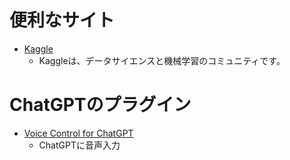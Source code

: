 # 便利なサイト

- [Kaggle](https://www.kaggle.com/)
  - Kaggleは、データサイエンスと機械学習のコミュニティです。

# ChatGPTのプラグイン
- [Voice Control for ChatGPT](https://chrome.google.com/webstore/detail/voice-control-for-chatgpt/eollffkcakegifhacjnlnegohfdlidhn?hl=ja)
  - ChatGPTに音声入力
